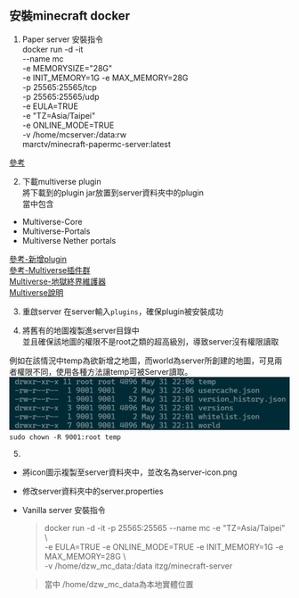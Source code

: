 ## 安裝minecraft docker 
1. Paper server 安裝指令  
docker run -d -it \
  --name mc \
  -e MEMORYSIZE="28G" \
  -e INIT_MEMORY=1G -e MAX_MEMORY=28G \
  -p 25565:25565/tcp \
  -p 25565:25565/udp \
  -e EULA=TRUE \
  -e "TZ=Asia/Taipei" \
  -e ONLINE_MODE=TRUE \
  -v /home/mcserver:/data:rw \
  marctv/minecraft-papermc-server:latest  

  [參考](https://github.com/mtoensing/Docker-Minecraft-PaperMC-Server)

2. 下載multiverse plugin  
將下載到的plugin jar放置到server資料夾中的plugin  
當中包含
- Multiverse-Core 
- Multiverse-Portals
- Multiverse Nether portals  

[參考-新增plugin](https://docs.papermc.io/paper/adding-plugins)  
[參考-Multiverse插件群](https://hangar.papermc.io/Multiverse/Multiverse-Core)  
[Multiverse-地獄終界維護器](https://github.com/Multiverse/Multiverse-Core/wiki/Basics-(NetherPortals))  
[Multiverse說明](https://github.com/Multiverse/Multiverse-Core/wiki)  

3. 重啟server
在server輸入`plugins`，確保plugin被安裝成功

4. 將舊有的地圖複製進server目錄中  
並且確保該地圖的權限不是root之類的超高級別，導致server沒有權限讀取  

例如在該情況中temp為欲新增之地圖，而world為server所創建的地圖，可見兩者權限不同，使用各種方法讓temp可被Server讀取。  
![alt text](./images/image13.png)  
`sudo chown -R 9001:root temp`

5. 
- 將icon圖示複製至server資料夾中，並改名為server-icon.png  
- 修改server資料夾中的server.properties


- Vanilla server 安裝指令
    > docker run -d -it -p 25565:25565 --name mc -e "TZ=Asia/Taipei" \  
    -e EULA=TRUE -e ONLINE_MODE=TRUE -e INIT_MEMORY=1G -e MAX_MEMORY=28G \  
    -v /home/dzw_mc_data:/data itzg/minecraft-server

    > 當中 /home/dzw_mc_data為本地實體位置
